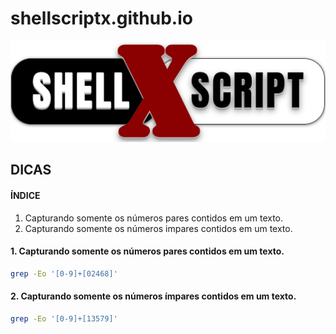 # shellscriptx.github.io

![shellscriptx](shellx.png)


## DICAS

#### ÍNDICE

1. Capturando somente os números pares contidos em um texto.
2. Capturando somente os números impares contidos em um texto.

#### 1. Capturando somente os números pares contidos em um texto.
```bash
grep -Eo '[0-9]+[02468]'
```

#### 2. Capturando somente os números ímpares contidos em um texto.
```bash
grep -Eo '[0-9]+[13579]'
```
